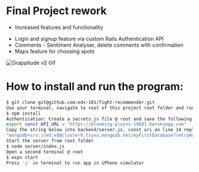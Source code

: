 # Final Project rework

* Increased features and functionality
- Login and signup feature via custom Rails Authentication API
- Comments - Sentiment Analyser, delete comments with confirmation
- Maps feature for choosing spots

![Grappitude v2 Gif](./assets/gifs/grap-v2.gif)

# How to install and run the program:
```sh
$ git clone git@github.com:eds-101/fight-recommender.git
Use your terminal, navigate to root of this project root folder and run the following commands
$ npm install
Authentication: Create a secrets.js file @ root and save the following line
export const API_URL = "https://blooming-plains-19601.herokuapp.com"
Copy the string below into backend/server.js, const uri on line 14 replacing existing data
"mongodb+srv://ed:ed@cluster0.tsyxo.mongodb.net/myFirstDatabase?retryWrites=true&w=majority;"
Start the server from root folder
$ node server/index.js
Open a second terminal @ root
$ expo start
Press 'i' in terminal to run app in iPhone simulator
```
